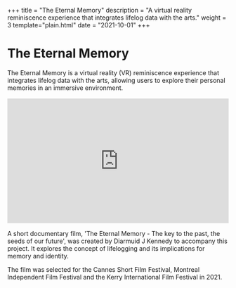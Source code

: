 +++
title = "The Eternal Memory"
description = "A virtual reality reminiscence experience that integrates lifelog data with the arts."
weight = 3
template="plain.html"
date = "2021-10-01"
+++

# The Eternal Memory

The Eternal Memory is a virtual reality (VR) reminiscence experience that integrates lifelog data with the arts, allowing users to explore their personal memories in an immersive environment.

<iframe width="640" height="360"
src="https://www.youtube.com/embed/u8FGM4rq6pw" title="YouTube video player" frameborder="0" allow="accelerometer; autoplay; clipboard-write; encrypted-media; gyroscope; picture-in-picture" allowfullscreen
style="max-width: 100%; height: auto; aspect-ratio: 16/9; margin: 0 auto; display: block;
margin-bottom: 1rem; margin-top: 1rem; margin-left: auto; margin-right: auto;"
></iframe>

A short documentary film, 'The Eternal Memory - The key to the past, the seeds of our future', was created by Diarmuid J Kennedy to accompany this project. It explores the concept of lifelogging and its implications for memory and identity.

The film was selected for the Cannes Short Film Festival, Montreal Independent Film Festival and the Kerry International Film Festival in 2021.
